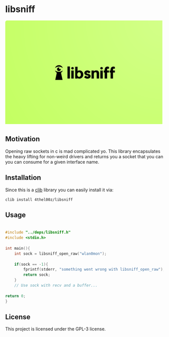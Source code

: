 # libsniff

![libsniff logo](https://raw.githubusercontent.com/4thel00z/logos/master/libsniff.png)

## Motivation

Opening raw sockets in c is mad complicated yo.
This library encapsulates the heavy lifting for non-weird drivers and returns you a socket
that you can you can consume for a given interface name.

## Installation

Since this is a [clib]() library you can easily install it via:

```
clib install 4thel00z/libsniff
```

## Usage

```c

#include "../deps/libsniff.h"
#include <stdio.h>

int main(){
	int sock = libsniff_open_raw("wlan0mon");

	if(sock == -1){
		fprintf(stderr, "something went wrong with libsniff_open_raw");
		return sock;
	}
	// Use sock with recv and a buffer...

return 0;
}
```

## License

This project is licensed under the GPL-3 license.
